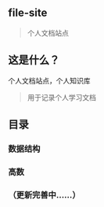 ## file-site
> 个人文档站点



## 这是什么？

个人文档站点，个人知识库

> 用于记录个人学习文档



## 目录

### 数据结构

### 高数

### （更新完善中……）



